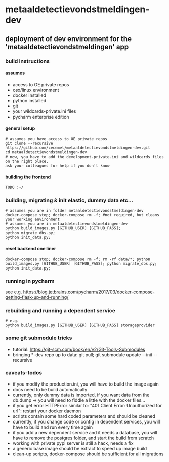 # metaaldetectievondstmeldingen-dev

## deployment of dev environment for the 'metaaldetectievondstmeldingen' app

### build instructions

#### assumes
- access to OE private repos
- osx/linux environment
- docker installed
- python installed
- git
- your wildcards-private.ini files
- pycharm enterprise edition

#### general setup
```
# assumes you have access to OE private repos
git clone --recursive https://github.com/cecemel/metaaldetectievondstmeldingen-dev.git
cd metaaldetectievondstmeldingen-dev
# now, you have to add the development-private.ini and wildcards files on the right place, 
ask your colleagues for help if you don't know
```

#### building the frontend
```
TODO :-/
```

### building, migrating & init elastic, dummy data etc...
```
# assumes you are in folder metaaldetectievondstmeldingen-dev
docker-compose stop; docker-compose rm -f; #not required, but cleans your working environment
# assumes you are in metaaldetectievondstmeldingen-dev
python build_images.py [GITHUB_USER] [GITHUB_PASS];
python migrate_dbs.py;
python init_data.py;
```

#### reset backend one liner
```
docker-compose stop; docker-compose rm -f; rm -rf data/*; python build_images.py [GITHUB_USER] [GITHUB_PASS]; python migrate_dbs.py; python init_data.py;
```

### running in pycharm
see e.g. 
https://blog.jetbrains.com/pycharm/2017/03/docker-compose-getting-flask-up-and-running/

### rebuilding and running a dependent service
```
# e.g.
python build_images.py [GITHUB_USER] [GITHUB_PASS] storageprovider
```

### some git submodule tricks
- tutorial: https://git-scm.com/book/en/v2/Git-Tools-Submodules
- bringing *-dev repo up to data: git pull; git submodule update --init --recursive

### caveats-todos
- if you modify the production.ini, you will have to build the image again
- docs need to be build automatically
- currently, only dummy data is imported, if you want data from the db.dump -> you will need to fiddle a little with the docker files...
- if you get error HTTPError similar to: "401 Client Error: Unauthorized for url": restart your docker daemon
- scripts contain some hard coded parameters and should be cleaned
- currently, if you change code or config in dependent services, you will have to build and run every time again
- if you add a new dependent service and it needs a database, you will have to remove the postgres folder, and start the build from scratch
- working with private pypi server is still a hack, needs a fix
- a generic base image should be extract to speed up image build
- clean-up scripts, docker-compose should be sufficient for all migrations
